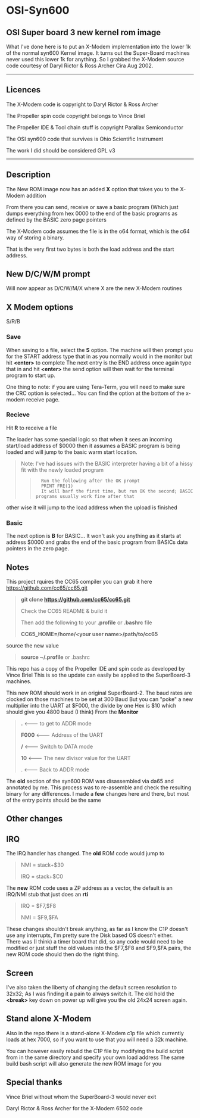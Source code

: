 # OSI-Syn600

## OSI Super board 3 new kernel rom image

What I've done here is to put an X-Modem implementation into the lower 1k of the normal syn600 Kernel image.
It turns out the Super-Board machines never used this lower 1k for anything.
So I grabbed the X-Modem source code courtesy of Daryl Rictor & Ross Archer Cira Aug 2002.

---

## Licences

The X-Modem code is copyright to  Daryl Rictor & Ross Archer

The Propeller spin code copyright belongs to Vince Briel

The Propeller IDE & Tool chain stuff is copyright Parallax Semiconductor

The OSI syn600 code that survives is Ohio Scientific Instrument

The work I did should be considered GPL v3

---

## Description

The New ROM image now has an added **X** option that takes you to the X-Modem addition

From there you can send, receive or save a basic program (Which just dumps everything from hex 0000 to the end of the basic programs as 
defined by the BASIC zero page pointers

The X-Modem code assumes the file is in the o64 format, which is the c64 way of storing a binary.

That is the very first two bytes is both the load address and the start address.

## New D/C/W/M prompt

Will now appear as D/C/W/M/X where X are the new X-Modem routines 

## X  Modem options

S/R/B

### Save

When saving to a file, select the **S** option. The machine will then prompt you for the START address
type that in as you normally would in the monitor but hit **\<enter\>** to complete
The next entry is the END address once again type that in and hit **\<enter\>**
the send option will then wait for the terminal program to start up.

One thing to note: if you are using Tera-Term, you will need to make sure the CRC option is selected... 
You can find the option at the bottom of the x-modem receive page.

### Recieve

Hit **R** to receive a file 

The loader has some special logic so that when it sees an incoming start/load address of $0000 then it assumes a 
BASIC program is being loaded and will jump to the basic warm start location.

> Note:  I've had issues with the BASIC interpreter having a bit of a hissy fit with the newly loaded program
> 
> >       Run the following after the OK prompt  
> >       PRINT FRE(1)
> >       It will barf the first time, but run OK the second; BASIC programs usually work fine after that

other wise it will jump to the load address when the upload is finished

### Basic

The next option is **B** for BASIC... It won't ask you anything as it starts at address $0000 and grabs 
the end of the basic program from BASICs data pointers in the zero page.

## Notes

This project rquires the CC65 compiler you can grab it here https://github.com/cc65/cc65.git

> **git clone https://github.com/cc65/cc65.git** </br>
> 
> Check the CC65 README & build it </br>
> 
> Then add the following to your **.profile** or **.bashrc** file </br>
> 
> **CC65_HOME=/home/\<your user name\>/path/to/cc65** </br>

source the new value </br>

> **source ~/.profile**  or .bashrc </br>

This repo has a copy of the Propeller IDE and spin code as developed by Vince Briel
This is so the update can easily be applied to the SuperBoard-3 machines. 

This new ROM should work in an original SuperBoard-2. The baud rates are clocked on those machines to be set at 300 Baud
But you can "poke" a new multiplier into the UART at \$F000, the divide by one Hex is \$10 which should give you 4800 baud (I think)
From the **Monitor**

> **.**               <--- to get to ADDR mode </br>
> 
> **F000**        <--- Address of the UART </br>
> 
> **/**               <--- Switch to DATA mode </br>
> 
> **10**            <--- The new divisor value for the UART </br>
> 
> .               <--- Back to ADDR mode </br>

The **old** section of the syn600 ROM was disassembled via da65 and annotated by me.
This process was to re-assemble and check the resulting binary for any differences.
I made a **few** changes here and there, but most of the entry points should be the same



## Other changes

## IRQ

The IRQ handler has changed. The **old** ROM code would jump to 

> NMI = stack+\$30</br>
> 
> IRQ = stack+\$C0</br>

The **new** ROM code uses a ZP address as a vector, the default is an IRQ/NMI stub that just does an **rti**

> IRQ = \$F7,\$F8</br>
> 
> NMI = \$F9,\$FA</br>

These changes shouldn't break anything, as far as I know the C1P doesn't use any interrupts, I'm pretty sure the Disk based OS doesn't either.  
There was (I think) a timer board that did, so any code would need to be modified or just stuff the old values into 
the \$F7,\$F8 and \$F9,\$FA pairs, the new ROM code should then do the right thing.

## Screen

I've also taken the liberty of changing the default screen resolution to 32x32; As I was finding it a pain to always switch it. 
The old hold the **\<break\>** key down on power up will give you the old 24x24 screen again. 

## Stand alone X-Modem

Also in the repo there is a stand-alone X-Modem c1p file which currently loads at hex 7000, so if you want to use that you will 
need a 32k machine.

You can however easily rebuild the C1P file by modifying the build script from in the same directory and specify your own load address
The same build bash script will also generate the new ROM image for you

## Special thanks

Vince Briel without whom the SuperBoard-3 would never exit

Daryl Rictor & Ross Archer for the X-Modem 6502 code
